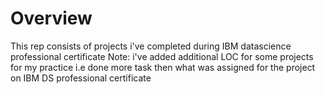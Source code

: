 # Overview 
This rep consists of projects i've completed during IBM datascience professional certificate 
Note: i've added additional LOC for some projects for my practice i.e done more task then what was assigned for the project on IBM DS professional certificate 
